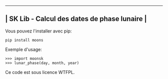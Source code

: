 ----------------------------------------------------
|    SK Lib - Calcul des dates de phase lunaire    |
----------------------------------------------------

Vous pouvez l'installer avec pip:

    pip install moons

Exemple d'usage:

    >>> import moonsk
    >>> lunar_phase(day, month, year)

Ce code est sous licence WTFPL.

